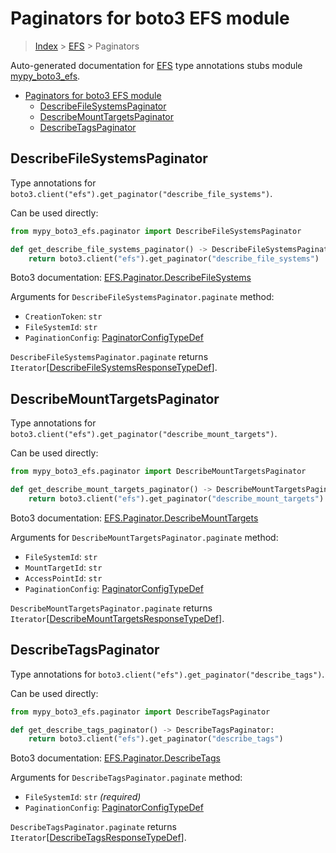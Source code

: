# Paginators for boto3 EFS module

> [Index](..) > [EFS](.) > Paginators

Auto-generated documentation for
[EFS](https://boto3.amazonaws.com/v1/documentation/api/1.17.75/reference/services/efs.html#EFS)
type annotations stubs module
[mypy_boto3_efs](https://pypi.org/project/mypy-boto3-efs/).

- [Paginators for boto3 EFS module](#paginators-for-boto3-efs-module)
  - [DescribeFileSystemsPaginator](#describefilesystemspaginator)
  - [DescribeMountTargetsPaginator](#describemounttargetspaginator)
  - [DescribeTagsPaginator](#describetagspaginator)

## DescribeFileSystemsPaginator

Type annotations for
`boto3.client("efs").get_paginator("describe_file_systems")`.

Can be used directly:

```python
from mypy_boto3_efs.paginator import DescribeFileSystemsPaginator

def get_describe_file_systems_paginator() -> DescribeFileSystemsPaginator:
    return boto3.client("efs").get_paginator("describe_file_systems")
```

Boto3 documentation:
[EFS.Paginator.DescribeFileSystems](https://boto3.amazonaws.com/v1/documentation/api/1.17.75/reference/services/efs.html#EFS.Paginator.DescribeFileSystems)

Arguments for `DescribeFileSystemsPaginator.paginate` method:

- `CreationToken`: `str`
- `FileSystemId`: `str`
- `PaginationConfig`:
  [PaginatorConfigTypeDef](./type_defs.md#paginatorconfigtypedef)

`DescribeFileSystemsPaginator.paginate` returns
`Iterator`\[[DescribeFileSystemsResponseTypeDef](./type_defs.md#describefilesystemsresponsetypedef)\].

## DescribeMountTargetsPaginator

Type annotations for
`boto3.client("efs").get_paginator("describe_mount_targets")`.

Can be used directly:

```python
from mypy_boto3_efs.paginator import DescribeMountTargetsPaginator

def get_describe_mount_targets_paginator() -> DescribeMountTargetsPaginator:
    return boto3.client("efs").get_paginator("describe_mount_targets")
```

Boto3 documentation:
[EFS.Paginator.DescribeMountTargets](https://boto3.amazonaws.com/v1/documentation/api/1.17.75/reference/services/efs.html#EFS.Paginator.DescribeMountTargets)

Arguments for `DescribeMountTargetsPaginator.paginate` method:

- `FileSystemId`: `str`
- `MountTargetId`: `str`
- `AccessPointId`: `str`
- `PaginationConfig`:
  [PaginatorConfigTypeDef](./type_defs.md#paginatorconfigtypedef)

`DescribeMountTargetsPaginator.paginate` returns
`Iterator`\[[DescribeMountTargetsResponseTypeDef](./type_defs.md#describemounttargetsresponsetypedef)\].

## DescribeTagsPaginator

Type annotations for `boto3.client("efs").get_paginator("describe_tags")`.

Can be used directly:

```python
from mypy_boto3_efs.paginator import DescribeTagsPaginator

def get_describe_tags_paginator() -> DescribeTagsPaginator:
    return boto3.client("efs").get_paginator("describe_tags")
```

Boto3 documentation:
[EFS.Paginator.DescribeTags](https://boto3.amazonaws.com/v1/documentation/api/1.17.75/reference/services/efs.html#EFS.Paginator.DescribeTags)

Arguments for `DescribeTagsPaginator.paginate` method:

- `FileSystemId`: `str` *(required)*
- `PaginationConfig`:
  [PaginatorConfigTypeDef](./type_defs.md#paginatorconfigtypedef)

`DescribeTagsPaginator.paginate` returns
`Iterator`\[[DescribeTagsResponseTypeDef](./type_defs.md#describetagsresponsetypedef)\].
